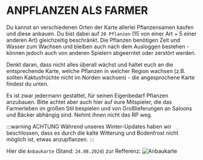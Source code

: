 # ANPFLANZEN ALS FARMER

Du kannst an verschiedenen Orten der Karte allerlei Pflanzensamen kaufen und diese anbauen. Du bist dabei auf `20 Pflanzen` (15 von einer Art + 5 einer anderen Art) gleichzeitig beschränkt. Die Pflanzen benötigen Zeit und Wasser zum Wachsen und bleiben auch nach dem Ausloggen bestehen - können jedoch auch von anderen Spielern abgeerntet oder zerstört werden.

Denkt daran, dass nicht alles überall wächst und haltet euch an die entsprechende Karte, welche Pflanzen in welcher Region wachsen (z.B. sollten Kaktusfrüchte nicht im Norden wachsen) - die angesprochene Karte findest du unten.

Es ist zwar jedermann gestattet, für seinen Eigenbedarf Pflanzen anzubauen. Bitte achtet aber auch hier auf eure Mitspieler, die das Farmerleben im großen Stil bespielen und von Großlieferungen an Saloons und Bäcker abhängig sind. Nehmt ihnen nicht das RP weg.

:::warning ACHTUNG
Während unseres Winter-Updates haben wir beschlossen, dass es durch die kalte Witterung und Bodenfrost nicht möglich ist, etwas anzupflanzen.
:::

Hier die `Anbaukarte` (Stand: `24.08.2024`) zur Refferenz:
![Anbaukarte](../../assets/anbaukarte.png)
